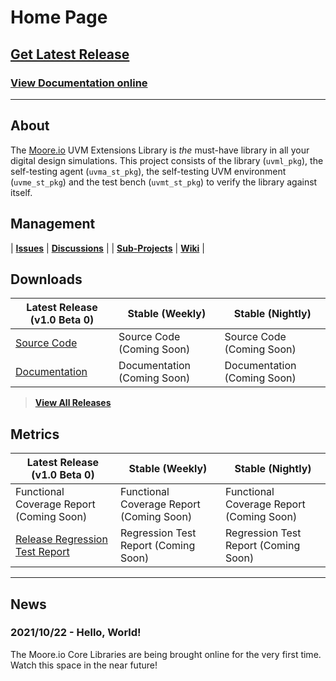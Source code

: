 # Home Page

## [Get Latest Release](https://mooreio.com/packages/uvml.tgz)
### [View Documentation online](https://mooreio.com/packages/uvml/dox_out/)

----------------

## About
The [Moore.io](https://www.mooreio.com) UVM Extensions Library is *the* must-have library in all your digital design simulations.  This project consists of the library (`uvml_pkg`), the self-testing agent (`uvma_st_pkg`), the self-testing UVM environment (`uvme_st_pkg`) and the test bench (`uvmt_st_pkg`) to verify the library against itself.


## Management

| **[Issues](https://github.com/Datum-Technology-Corporation/uvml/issues)** | **[Discussions](https://github.com/Datum-Technology-Corporation/uvml/discussions)** |
| **[Sub-Projects](https://github.com/Datum-Technology-Corporation/uvml/projects)** | **[Wiki](https://github.com/Datum-Technology-Corporation/uvml/wiki)** |


## Downloads

| Latest Release (v1.0 Beta 0) | Stable (Weekly) | Stable (Nightly) |
| --------------------- | ---------------- | --------------- |
| [Source Code](https://mooreio.com/packages/uvml.tgz) | Source Code (Coming Soon) | Source Code (Coming Soon) |
| [Documentation](https://mooreio.com/packages/uvml/dox_out/) | Documentation (Coming Soon) | Documentation (Coming Soon) |

> **[View All Releases](releases.md)**



## Metrics

| Latest Release (v1.0 Beta 0) | Stable (Weekly) | Stable (Nightly) |
| --------------------- | ---------------- | --------------- |
| Functional Coverage Report (Coming Soon) | Functional Coverage Report (Coming Soon) | Functional Coverage Report (Coming Soon) |
| [Release Regression Test Report](https://mooreio.com/packages/uvml/sim/results.html) | Regression Test Report (Coming Soon) | Regression Test Report (Coming Soon) |


----------------


## News
### 2021/10/22 - Hello, World!
The Moore.io Core Libraries are being brought online for the very first time. Watch this space in the near future!
